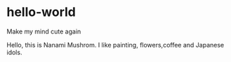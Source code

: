 # hello-world
Make my mind cute again

Hello, this is Nanami Mushrom.
I like painting, flowers,coffee and Japanese idols.
